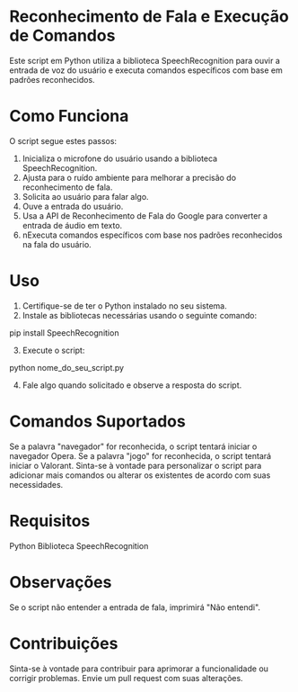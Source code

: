 # Reconhecimento de Fala e Execução de Comandos
Este script em Python utiliza a biblioteca SpeechRecognition para ouvir a entrada de voz do usuário e executa comandos específicos com base em padrões reconhecidos.

# Como Funciona
O script segue estes passos:

1. Inicializa o microfone do usuário usando a biblioteca SpeechRecognition.
2. Ajusta para o ruído ambiente para melhorar a precisão do reconhecimento de fala.
3. Solicita ao usuário para falar algo.
4. Ouve a entrada do usuário.
5. Usa a API de Reconhecimento de Fala do Google para converter a entrada de áudio em texto.
6. nExecuta comandos específicos com base nos padrões reconhecidos na fala do usuário.

# Uso

1. Certifique-se de ter o Python instalado no seu sistema.
2. Instale as bibliotecas necessárias usando o seguinte comando:
   
pip install SpeechRecognition

3. Execute o script:

python nome_do_seu_script.py

4. Fale algo quando solicitado e observe a resposta do script.

# Comandos Suportados
Se a palavra "navegador" for reconhecida, o script tentará iniciar o navegador Opera.
Se a palavra "jogo" for reconhecida, o script tentará iniciar o Valorant.
Sinta-se à vontade para personalizar o script para adicionar mais comandos ou alterar os existentes de acordo com suas necessidades.

# Requisitos
Python
Biblioteca SpeechRecognition

# Observações
Se o script não entender a entrada de fala, imprimirá "Não entendi".
# Contribuições
Sinta-se à vontade para contribuir para aprimorar a funcionalidade ou corrigir problemas. Envie um pull request com suas alterações.
